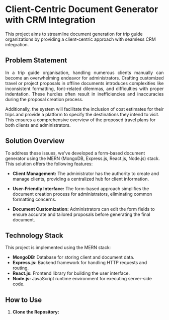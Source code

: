  # Client-Centric Document Generator with CRM Integration

This project aims to streamline document generation for trip guide organizations by providing a client-centric approach with seamless CRM integration.

## Problem Statement

<p align="justify">  In a trip guide organisation, handling numerous clients manually can become an overwhelming endeavor for administrators. Crafting customized travel or project proposals in offline documents introduces complexities like inconsistent formatting, font-related dilemmas, and difficulties with proper indentation. These hurdles often result in inefficiencies and inaccuracies during the proposal creation process.

Additionally, the system will facilitate the inclusion of cost estimates for their trips and provide a platform to specify the destinations they intend to visit. This ensures a comprehensive overview of the proposed travel plans for both clients and administrators. </p>

## Solution Overview

To address these issues, we've developed a form-based document generator using the MERN (MongoDB, Express.js, React.js, Node.js) stack. This solution offers the following features:

- **Client Management:** The administrator has the authority to create and manage clients, providing a centralized hub for client information.

- **User-Friendly Interface:** The form-based approach simplifies the document creation process for administrators, eliminating common formatting concerns.

- **Document Customization:** Administrators can edit the form fields to ensure accurate and tailored proposals before generating the final document.

## Technology Stack

This project is implemented using the MERN stack:

- **MongoDB:** Database for storing client and document data.
- **Express.js:** Backend framework for handling HTTP requests and routing.
- **React.js:** Frontend library for building the user interface.
- **Node.js:** JavaScript runtime environment for executing server-side code.


## How to Use

1. **Clone the Repository:**
